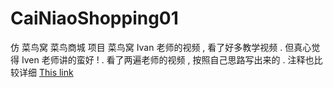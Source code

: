 # CaiNiaoShopping01
仿 菜鸟窝 菜鸟商城 项目
菜鸟窝 Ivan 老师的视频 , 看了好多教学视频 . 但真心觉得 Iven 老师讲的蛮好 ! .
看了两遍老师的视频 , 按照自己思路写出来的 . 注释也比较详细
[This link](http://www.cniao5.com/)
